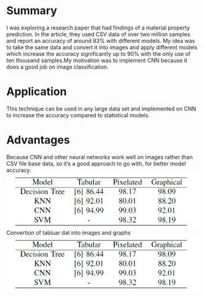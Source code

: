 # Summary  
I was exploring a research paper that had findings of a material property prediction. In the article, they used CSV data of over two million samples and report an accuracy of around 83% with different models. My idea was to take the same data and convert it into images and apply different models which increase the accuracy significantly up to 90% with the only use of ten thousand samples.My motivation was to implement CNN because it does a good job on image classification.
# Application
This technique can be used in any large data set and implemented on CNN to increase the accuracy compared to statistical models.
# Advantages
Because CNN and other neural networks work well on images rather than CSV file base data, so it’s a good approach to go with, for better model accuracy.
![My Image](g.PNG)
Convertion of tabluar dat into images and graphs
![My Image](g.PNG)
